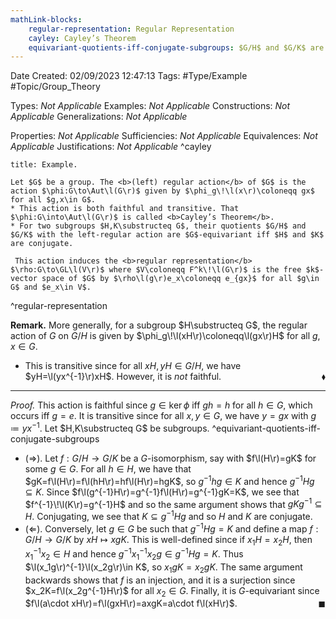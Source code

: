 ```yaml
---
mathLink-blocks:
    regular-representation: Regular Representation
    cayley: Cayley’s Theorem
    equivariant-quotients-iff-conjugate-subgroups: $G/H$ and $G/K$ are $G$-isomorphic $\Leftrightarrow$ $H$ and $K$ are conjugate
---
```


<div class="topSpace"></div>

Date Created: 02/09/2023 12:47:13
Tags: #Type/Example #Topic/Group_Theory

Types: <i>Not Applicable</i>
Examples: <i>Not Applicable</i>
Constructions: <i>Not Applicable</i>
Generalizations: <i>Not Applicable</i>

Properties: <i>Not Applicable</i>
Sufficiencies: <i>Not Applicable</i>
Equivalences: <i>Not Applicable</i>
Justifications: <i>Not Applicable</i>
^cayley

``` ad-Example
title: Example.

Let $G$ be a group. The <b>(left) regular action</b> of $G$ is the action $\phi:G\to\Aut\l(G\r)$ given by $\phi_g\!\l(x\r)\coloneqq gx$ for all $g,x\in G$. 
* This action is both faithful and transitive. That $\phi:G\into\Aut\l(G\r)$ is called <b>Cayley’s Theorem</b>.
* For two subgroups $H,K\substructeq G$, their quotients $G/H$ and $G/K$ with the left-regular action are $G$-equivariant iff $H$ and $K$ are conjugate.

 This action induces the <b>regular representation</b> $\rho:G\to\GL\l(V\r)$ where $V\coloneqq F^k\!\l(G\r)$ is the free $k$-vector space of $G$ by $\rho\l(g\r)e_x\coloneqq e_{gx}$ for all $g\in G$ and $e_x\in V$.

```
^regular-representation

<b>Remark.</b> More generally, for a subgroup $H\substructeq G$, the regular action of $G$ on $G/H$ is given by $\phi_g\!\l(xH\r)\coloneqq\l(gx\r)H$ for all $g,x\in G$.
*  This is transitive since for all $xH,yH\in G/H$, we have $yH=\l(yx^{-1}\r)xH$. However, it is <i>not</i> faithful.<span style="float:right;">$\blacklozenge$</span>

---

<i>Proof.</i> This action is faithful since $g\in\ker\phi$ iff $gh=h$ for all $h\in G$, which occurs iff $g=e$. It is transitive since for all $x,y\in G$, we have $y=gx$ with $g\coloneqq yx^{-1}$. Let $H,K\substructeq G$ be subgroups.
^equivariant-quotients-iff-conjugate-subgroups
* ($\Rightarrow$). Let $f:G/H\to G/K$ be a $G$-isomorphism, say with $f\l(H\r)=gK$ for some $g\in G$. For all $h\in H$, we have that $gK=f\l(H\r)=f\l(hH\r)=hf\l(H\r)=hgK$, so $g^{-1}hg\in K$ and hence $g^{-1}Hg\subseteq K$. Since $f\l(g^{-1}H\r)=g^{-1}f\l(H\r)=g^{-1}gK=K$, we see that $f^{-1}\!\l(K\r)=g^{-1}H$ and so the same argument shows that $gKg^{-1}\subseteq H$. Conjugating, we see that $K\subseteq g^{-1}Hg$ and so $H$ and $K$ are conjugate.
* ($\Leftarrow$). Conversely, let $g\in G$ be such that $g^{-1}Hg=K$ and define a map $f:G/H\to G/K$ by $xH\mapsto xgK$. This is well-defined since if $x_1H=x_2H$, then $x_1^{-1}x_2\in H$ and hence $g^{-1}x_1^{-1}x_2g\in g^{-1}Hg=K$. Thus $\l(x_1g\r)^{-1}\l(x_2g\r)\in K$, so $x_1gK=x_2gK$. The same argument backwards shows that $f$ is an injection, and it is a surjection since $x_2K=f\l(x_2g^{-1}H\r)$ for all $x_2\in G$. Finally, it is $G$-equivariant since $f\l(a\cdot xH\r)=f\l(gxH\r)=axgK=a\cdot f\l(xH\r)$.<span style="float:right;">$\blacksquare$</span>
